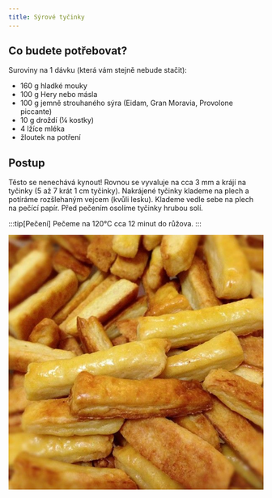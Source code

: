```yaml
---
title: Sýrové tyčinky
---
```


## Co budete potřebovat?

Suroviny na 1 dávku (která vám stejně nebude stačit):

- 160 g hladké mouky
- 100 g Hery nebo másla
- 100 g jemně strouhaného sýra (Eidam, Gran Moravia, Provolone piccante)
- 10 g droždí (¼ kostky)
- 4 lžíce mléka
- žloutek na potření

## Postup

Těsto se nenechává kynout! Rovnou se vyvaluje na cca 3 mm a krájí na tyčinky
(5 až 7 krát 1 cm tyčinky). Nakrájené tyčinky klademe na plech a
potíráme rozšlehaným vejcem (kvůli lesku). Klademe vedle sebe na
plech na pečící papír. Před pečením osolíme tyčinky hrubou solí.

:::tip[Pečení]
Pečeme na 120°C cca 12 minut do růžova.
:::

![](./syrove-tycinky.jpg)

